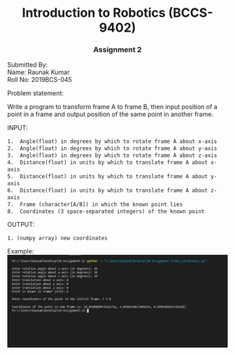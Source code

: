 <h1 align="center">Introduction to Robotics (BCCS-9402)</h1>

<h3 align="center">Assignment 2</h3>

Submitted By:<br>
Name: Raunak Kumar<br>
Roll No: 2019BCS-045

Problem statement:

Write a program to transform frame A to frame B, then input position of a point in a frame and output position of the same point in another frame.

INPUT:

    1.  Angle(float) in degrees by which to rotate frame A about x-axis
    2.  Angle(float) in degrees by which to rotate frame A about y-axis
    3.  Angle(float) in degrees by which to rotate frame A about z-axis
    4.  Distance(float) in units by which to translate frame A about x-axis
    5.  Distance(float) in units by which to translate frame A about y-axis
    6.  Distance(float) in units by which to translate frame A about z-axis
    7.  Frame (character[A/B]) in which the known point lies
    8.  Coordinates (3 space-separated integers) of the known point

OUTPUT:

    1. (numpy array) new coordinates

Example:
![Screenshot](output.PNG)
